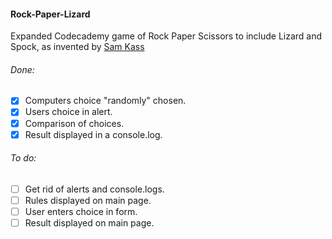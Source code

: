 #### Rock-Paper-Lizard
Expanded Codecademy game of Rock Paper Scissors to include Lizard and Spock, as invented by [Sam Kass](http://www.samkass.com/theories/RPSSL.html)

###### Done:
- [x] Computers choice "randomly" chosen.
- [x] Users choice in alert.
- [x] Comparison of choices.
- [x] Result displayed in a console.log.

###### To do:
- [ ] Get rid of alerts and console.logs.
- [ ] Rules displayed on main page.
- [ ] User enters choice in form.
- [ ] Result displayed on main page.
